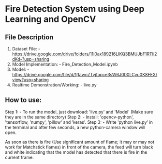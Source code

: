 
# Fire Detection System using Deep Learning and OpenCV

## File Description
1. Dataset File: - https://drive.google.com/drive/folders/11i0ax189216LIKQ3BMUJbF1RTIi2dKd-?usp=sharing
2. Model Implementation: - Fire_Detection_Model.ipynb
3. Model: - https://drive.google.com/file/d/1j1awnZTvjfapce3sW6J000LCyu0K8FEX/view?usp=sharing
4. Realtime Demonstration/Working: - live.py

## How to use:
Step 1: - To run the model, just download: 'live.py' and 'Model' (Make sure they are in the same directory)
Step 2: - Install: 'opencv-python', 'tensorflow, 'numpy', 'pillow' and 'keras'.
Step 3: - Write 'python live.py' in the terminal and after few seconds, a new python-camera window will open.

As soon as there is fire (Use significant amount of flame; It may or may not work for Matchstick flames) in front of the camera, the feed will turn black and white indicating that the model has detected that there is fire in the current frame.